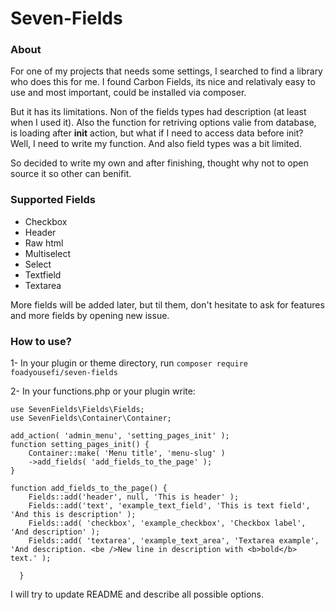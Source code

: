 # Seven-Fields

### About
For one of my projects that needs some settings, I searched to find a library who does this for me. I found Carbon Fields, its nice and relativaly easy to use and most important, could be installed via composer.

But it has its limitations. Non of the fields types had description (at least when I used it). Also the function for retriving options valie from database, is loading after **init** action, but what if I need to access data before init? Well, I need to write my function. And also field types was a bit limited.

So decided to write my own and after finishing, thought why not to open source it so other can benifit.

### Supported Fields
- Checkbox
- Header
- Raw html
- Multiselect
- Select
- Textfield
- Textarea

More fields will be added later, but til them, don't hesitate to ask for features and more fields by opening new issue.

### How to use?

1- In your plugin or theme directory, run 
`composer require foadyousefi/seven-fields`

2- In your functions.php or your plugin write:
```
use SevenFields\Fields\Fields;
use SevenFields\Container\Container;

add_action( 'admin_menu', 'setting_pages_init' );
function setting_pages_init() {
    Container::make( 'Menu title', 'menu-slug' )
    ->add_fields( 'add_fields_to_the_page' );
}

function add_fields_to_the_page() {
    Fields::add('header', null, 'This is header' );
    Fields::add('text', 'example_text_field', 'This is text field', 'And this is description' );
    Fields::add( 'checkbox', 'example_checkbox', 'Checkbox label', 'And description' );
    Fields::add( 'textarea', 'example_text_area', 'Textarea example',  'And description. <be />New line in description with <b>bold</b> text.' );

  }
```

I will try to update README and describe all possible options.
